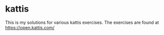 # kattis
This is my solutions for various kattis exercises. The exercises are found at https://open.kattis.com/
